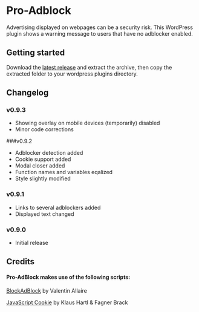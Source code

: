 # Pro-Adblock

Advertising displayed on webpages can be a security risk. This WordPress plugin shows a warning message to users that have no adblocker enabled.

## Getting started

Download the [latest release](https://github.com/crxproject/pro-adblock/releases/tag/v0.9.3) and extract the archive, then copy the extracted folder to your wordpress plugins directory.

## Changelog

### v0.9.3

* Showing overlay on mobile devices (temporarily) disabled
* Minor code corrections

###v0.9.2

* Adblocker detection added
* Cookie support added
* Modal closer added
* Function names and variables eqalized
* Style slightly modified

### v0.9.1

* Links to several adblockers added
* Displayed text changed

### v0.9.0

* Initial release

## Credits
#### Pro-AdBlock makes use of the following scripts:

[BlockAdBlock](https://github.com/sitexw/BlockAdBlock) by Valentin Allaire

[JavaScript Cookie](https://github.com/js-cookie/js-cookie) by Klaus Hartl & Fagner Brack
